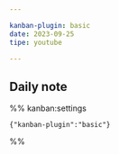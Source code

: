 ```yaml
---

kanban-plugin: basic
date: 2023-09-25
tipe: youtube

---
```


## Daily note





%% kanban:settings
```
{"kanban-plugin":"basic"}
```
%%
